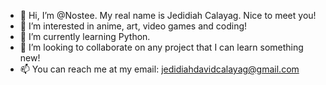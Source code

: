 - 👋 Hi, I’m @Nostee. My real name is Jedidiah Calayag. Nice to meet you!
- 👀 I’m interested in anime, art, video games and coding!
- 🌱 I’m currently learning Python.
- 💞️ I’m looking to collaborate on any project that I can learn something new!
- 📫 You can reach me at my email: jedidiahdavidcalayag@gmail.com


